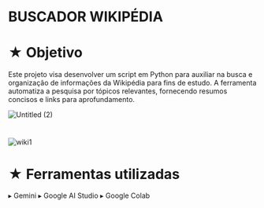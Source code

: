 # BUSCADOR WIKIPÉDIA

# ★ Objetivo
Este projeto visa desenvolver um script em Python para auxiliar na busca e organização de informações da Wikipédia para fins de estudo. A ferramenta automatiza a pesquisa por tópicos relevantes, fornecendo resumos concisos e links para aprofundamento.

![Untitled (2)](https://github.com/LilianRusso/Projeto-AI-Alura_Google/assets/108759311/760d6ea7-0f1a-4d23-825f-190e2ac29d79)


# 
![wiki1](https://github.com/LilianRusso/Projeto-AI-Alura_Google/assets/108759311/bb737cb3-70a7-4fd8-bf5d-8666058689ce)


# ★ Ferramentas utilizadas
▸ Gemini
▸ Google AI Studio
▸ Google Colab

